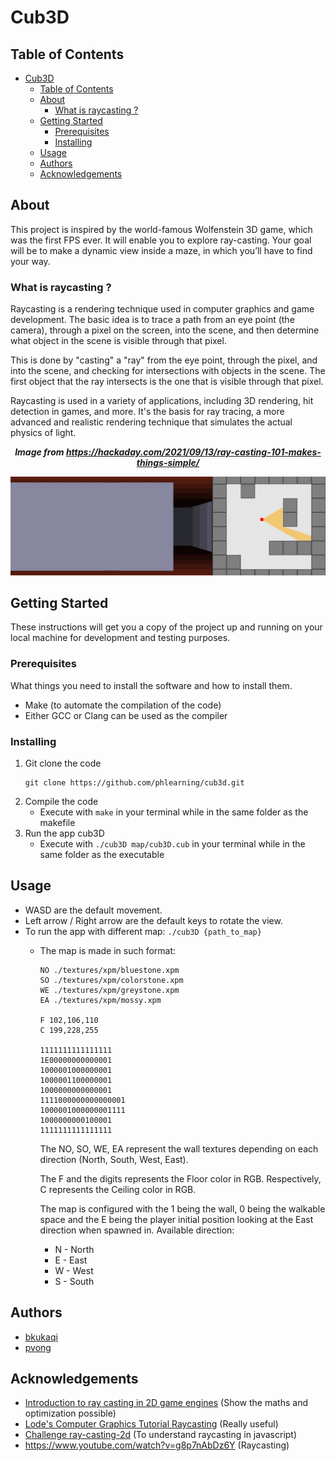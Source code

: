 # Cub3D

## Table of Contents

- [Cub3D](#cub3d)
	- [Table of Contents](#table-of-contents)
	- [About ](#about-)
		- [What is raycasting ?](#what-is-raycasting-)
	- [Getting Started ](#getting-started-)
		- [Prerequisites](#prerequisites)
		- [Installing](#installing)
	- [Usage ](#usage-)
	- [Authors ](#authors-)
	- [Acknowledgements ](#acknowledgements-)

## About <a name = "about"></a>

This project is inspired by the world-famous Wolfenstein 3D game, which was the first FPS ever. It will enable you to explore ray-casting. Your goal will be to make a dynamic view inside a maze, in which you’ll have to find your way.

### What is raycasting ?

Raycasting is a rendering technique used in computer graphics and game development. The basic idea is to trace a path from an eye point (the camera), through a pixel on the screen, into the scene, and then determine what object in the scene is visible through that pixel.

This is done by "casting" a "ray" from the eye point, through the pixel, and into the scene, and checking for intersections with objects in the scene. The first object that the ray intersects is the one that is visible through that pixel.

Raycasting is used in a variety of applications, including 3D rendering, hit detection in games, and more. It's the basis for ray tracing, a more advanced and realistic rendering technique that simulates the actual physics of light.

***<p style="text-align: center;">Image from https://hackaday.com/2021/09/13/ray-casting-101-makes-things-simple/</p>***

![Raycasting gif](images/raycasting.gif)

## Getting Started <a name = "getting_started"></a>

These instructions will get you a copy of the project up and running on your local machine for development and testing purposes.

### Prerequisites

What things you need to install the software and how to install them.

 - Make (to automate the compilation of the code)
 - Either GCC or Clang can be used as the compiler

### Installing

  1. Git clone the code
     ```
     git clone https://github.com/phlearning/cub3d.git
     ```
  2. Compile the code
     - Execute with `make` in your terminal while in the same folder as the makefile
  3. Run the app cub3D
     - Execute with `./cub3D map/cub3D.cub` in your terminal while in the same folder as the executable

## Usage <a name = "usage"></a>

- WASD are the default movement.
- Left arrow / Right arrow are the default keys to rotate the view.
- To run the app with different map: `./cub3D {path_to_map}`
  - The map is made in such format:
	```
	NO ./textures/xpm/bluestone.xpm
	SO ./textures/xpm/colorstone.xpm
	WE ./textures/xpm/greystone.xpm
	EA ./textures/xpm/mossy.xpm

	F 102,106,110
	C 199,228,255

	1111111111111111
	1E00000000000001
	1000001000000001
	1000001100000001
	1000000000000001
	1111000000000000001
	1000001000000001111
	1000000000100001
	1111111111111111
	```
	The NO, SO, WE, EA represent the wall textures depending on each direction (North, South, West, East).

	The F and the digits represents the Floor color in RGB.
	Respectively, C represents the Ceiling color in RGB.  

	The map is configured with the 1 being the wall, 0 being the walkable space and the E being the player initial position looking at the East direction when spawned in.
	Available direction:
	- N - North
	- E - East
	- W - West
	- S - South


## Authors <a name = "authors"></a>

- [bkukaqi](https://github.com/Rimble5)
- [pvong](https://github.com/phlearning)

## Acknowledgements <a name = "acknowledgements"></a>

- [Introduction to ray casting in 2D game engines](https://sszczep.dev/blog/ray-casting-in-2d-game-engines) (Show the maths and optimization possible)
- [Lode's Computer Graphics Tutorial Raycasting](https://lodev.org/cgtutor/raycasting.html) (Really useful)
- [Challenge ray-casting-2d](https://thecodingtrain.com/challenges/145-ray-casting-2d) (To understand raycasting in javascript)
- https://www.youtube.com/watch?v=g8p7nAbDz6Y (Raycasting)